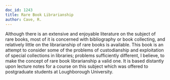 ```yaml
---
doc_id: 1243
title: Rare Book Librarianship
author: Cave, R.
---
```


Although there is an extensive and enjoyable literature on the subject
of rare books, most of it is concerned with bibliography or book
collecting, and relatively little on the librarianship of rare books
is available.  This book is an attempt to consider some of the problems
of custodianship and exploitation of special collections in libraries;
problems sufficiently different, I believe, to make the concept of rare
book librarianship a valid one.  It is based distantly upon lecture notes
for a course on this subject which was offered to postgraduate students
at Loughborough University.